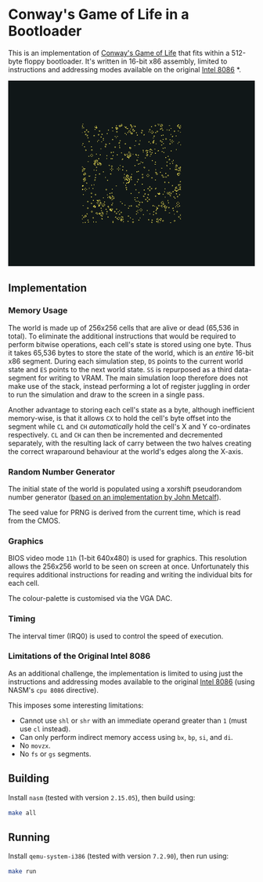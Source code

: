 # Conway's Game of Life in a Bootloader

This is an implementation of [Conway's Game of Life](https://en.wikipedia.org/wiki/Conway%27s_Game_of_Life) that fits within a 512-byte floppy bootloader. It's written in 16-bit x86 assembly, limited to instructions and addressing modes available on the original [Intel 8086](https://en.wikipedia.org/wiki/X86_instruction_listings) \*.

![Screenshot](screenshot.png)

## Implementation

### Memory Usage

The world is made up of 256x256 cells that are alive or dead (65,536 in total). To eliminate the additional instructions that would be required to perform bitwise operations, each cell's state is stored using one byte. Thus it takes 65,536 bytes to store the state of the world, which is an _entire_ 16-bit x86 segment. During each simulation step, `DS` points to the current world state and `ES` points to the next world state. `SS` is repurposed as a third data-segment for writing to VRAM. The main simulation loop therefore does not make use of the stack, instead performing a lot of register juggling in order to run the simulation and draw to the screen in a single pass.

Another advantage to storing each cell's state as a byte, although inefficient memory-wise, is that it allows `CX` to hold the cell's byte offset into the segment while `CL` and `CH` _automatically_ hold the cell's X and Y co-ordinates respectively. `CL` and `CH` can then be incremented and decremented separately, with the resulting lack of carry between the two halves creating the correct wraparound behaviour at the world's edges along the X-axis.

### Random Number Generator

The initial state of the world is populated using a xorshift pseudorandom number generator ([based on an implementation by John Metcalf](http://www.retroprogramming.com/2017/07/xorshift-pseudorandom-numbers-in-z80.html)).

The seed value for PRNG is derived from the current time, which is read from the CMOS.

### Graphics

BIOS video mode `11h` (1-bit 640x480) is used for graphics. This resolution allows the 256x256 world to be seen on screen at once. Unfortunately this requires additional instructions for reading and writing the individual bits for each cell.

The colour-palette is customised via the VGA DAC.

### Timing

The interval timer (IRQ0) is used to control the speed of execution.

### Limitations of the Original Intel 8086

As an additional challenge, the implementation is limited to using just the instructions and addressing modes available to the original [Intel 8086](https://en.wikipedia.org/wiki/X86_instruction_listings) (using NASM's `cpu 8086` directive).

This imposes some interesting limitations:

* Cannot use `shl` or `shr` with an immediate operand greater than `1` (must use `cl` instead).
* Can only perform indirect memory access using `bx`, `bp`, `si`, and `di`.
* No `movzx`.
* No `fs` or `gs` segments.

## Building

Install `nasm` (tested with version `2.15.05`), then build using:

```sh
make all
```

## Running

Install `qemu-system-i386` (tested with version `7.2.90`), then run using:

```sh
make run
```

